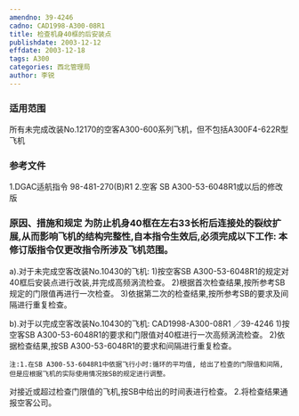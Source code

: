 ```yaml
---
amendno: 39-4246
cadno: CAD1998-A300-08R1
title: 检查机身40框的后安装点
publishdate: 2003-12-12
effdate: 2003-12-18
tags: A300
categories: 西北管理局
author: 李锐
---
```


### 适用范围 
所有未完成改装No.12170的空客A300-600系列飞机，但不包括A300F4-622R型飞机

<!--more-->
### 参考文件
1.DGAC适航指令 98-481-270(B)R1 
    2.空客 
SB A300-53-6048R1或以后的修改版

### 原因、措施和规定 为防止机身40框在左右33长桁后连接处的裂纹扩展,从而影响飞机的结构完整性,自本指令生效后,必须完成以下工作:     本修订版指令仅更改指令所涉及飞机范围。 
a).对于未完成空客改装No.10430的飞机: 
       1)按空客SB A300-53-6048R1的规定对40框后安装点进行改装,并完成高频涡流检查。 
       2)根据首次检查结果,按所参考SB规定的门限值再进行一次检查。 
       3)依据第二次的检查结果,按所参考SB的要求及间隔进行重复检查。 

b).对于以完成空客改装No.10430的飞机: 
       CAD1998-A300-08R1   ／39-4246 
1)按空客SB A300-53-6048R1的要求和门限值对40框进行一次高频涡流检查。 
       2)依据检查结果,按SB A300-53-6048R1的要求和间隔进行重复检查。 

    注:1.在SB A300-53-6048R1中依据飞行小时:循环的平均值, 给出了检查的门限值和间隔,但是应根据飞机的实际使用情况按SB的规定进行调整。 
对接近或超过检查门限值的飞机,按SB中给出的时间表进行检查。 
2.将检查结果通报空客公司。
